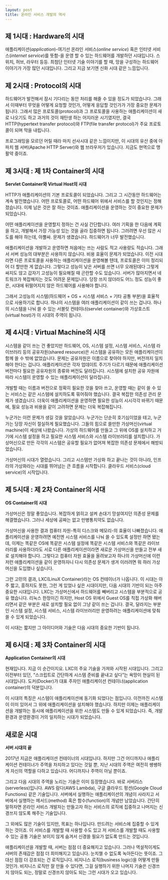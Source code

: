 ```yaml
---
layout: post
title: 온라인 서비스 개발의 역사
---
```

## 제 1시대 : Hardware의 시대

애플리케이션(_application_)-여기선 온라인 서비스(_online service_) 혹은 인터넷 서비스(_internet service_)를 뜻함-을 운영 할 수 있는 하드웨어를 개발하던 시대입니다. 스위치, 허브, 라우터 등등. 최첨단 인터넷 기술 이야기를 할 때, 망을 구성하는 하드웨어 이야기가 가장 많던 시대입니다. 그리고 지금 보기엔 신화 시대 같은 느낌입니다.

## 제 2시대 : Protocol의 시대

하드웨어가 발전해서 잠시 기다리는 동안 처리를 해줄 수 있을 정도가 되었습니다. 그래서 이때부터 무엇을 어떻게 요청할 것인가, 어떻게 응답할 것인가가 가장 중요한 문제가 됩니다. 그래서 많은 프로토콜(protocol)과 그 프로토콜을 사용하는 애플리케이션이 새로 나오기도 하고 과거의 것이 재탄생 하는 어지러운 시기였지만, 결국 HTTP(hypertext transfer protocol)와 FTP(file transfer protocol)가 주요 프로토콜이 되며 막을 내립니다.

프로그래밍을 모르던 어릴 때라 마치 선사시대 같은 느낌이지만, 이 시대의 유산 중에 아파치 웹 서버(Apache HTTP Server)와 웹 브라우저가 있습니다. 지금도 현역으로 맹활약 중이죠.

## 제 3시대 : 제 1차 Container의 시대

<b class="subheading">Servlet Container와 Virtual Host의 시대</b>

HTTP가 애플리케이션의 기본 프로토콜이 되었습니다. 그리고 그 시간동안 하드웨어는 계속 발전했습니다. 어떤 프로토콜로, 어떤 하드웨어 위에서 서비스를 할 것인지는 정해졌습니다. 이제 남은 것은 잘 하는 것이죠. 애플리케이션을 운영하는 것이 중요한 문제가 되었습니다.

어떤 애플리케이션을 운영할지 정하는 건 사실 간단합니다. 여러 기획을 한 다음에 계획을 하고, 개발해서 가장 가능성 있는 것을 골라 집중하면 됩니다. 그러려면 우선 많은 시도를 해야 하는데, 아뿔싸. 문제가 생겼습니다. 하드웨어가 너무 발전했습니다.

애플리케이션을 개발하고 운영하면 처음에는 쓰는 사람도 적고 사용량도 적습니다. 그래서 서버 성능의 대부분은 사용하지 않습니다. 비용 효율이 문제가 되었습니다. 이전 시대라면 다른 프로토콜을 사용하는 애플리케이션을 운영해볼 텐데, 프로토콜은 이미 정리되어 더 할만한 게 없습니다. 그렇다고 성능이 낮은 서버를 쓰면 너무 오래된데다 그렇게 싸지도 않고 갑자기 고성능이 필요해질 때 곤란할 수도 있습니다. 서버가 많아지면서 네트워크가 복잡해지는 것도 어려운 문제입니다. 당장 쓰지 않더라도 어느 정도 성능이 좋은, 시대에 뒤떨어지지 않은 하드웨어를 사용해야 합니다.

그래서 고성능의 시스템(하드웨어 + OS + 시스템 서비스 + 기타 공통 부분)을 효율적으로 사용하기로 합니다. 하나의 시스템을 여러 애플리케이션이 같이 쓰는 겁니다. 하나의 시스템을 나눠 쓸 수 있는 서블릿 컨테이너(servlet container)와 가상호스트(virtual host)가 이 시대의 주역이 됩니다.

## 제 4시대 : Virtual Machine의 시대

시스템을 같이 쓰는 건 좋았지만 하드웨어, OS, 시스템 설정, 시스템 서비스, 시스템 라이브러리 등의 공유자원(shared resource)은 시스템을 공유하는 모든 애플리케이션이 함께 쓸 수 밖에 없었습니다. 문제는 공유자원은 이름으로 찾아야 하지만, 버전까지 일치해야 한다는 겁니다. 애플리케이션은 각자 업데이트 주기가 다르기 때문에 애플리케이션 버전마다 필요한 공유자원의 종류와 버전도 달라집니다. 시스템에 설치한 공유 자원에 따라 시스템이 운영할 수 있는 애플리케이션이 달라집니다.

개발할 때는 이름과 버전으로 정확히 필요한 것을 찾아 쓰고, 운영할 때는 같이 쓸 수 있는 서비스는 같은 시스템에 설치하도록 묶어줘야 했습니다. 결국 복잡한 의존성 관리 문제가 생겼습니다. 더욱이 애플리케이션을 운영하면 필요한 성능이 시시각각 바뀌기 때문에, 필요 성능과 비용을 같이 고려하면 문제는 더욱 복잡해집니다.

누군가는 이런 문제가 생길 것을 알았습니다. 누군가는 단순히 호기심이었을 테고, 누군가는 당장 자신이 절실하게 필요했습니다. 그들의 힘으로 쓸만한 가상머신(virtual machine)이 세상에 나왔습니다. 가상의 하드웨어를 만들고 그 위에 OS를 설치하고 거기에 시스템 설정을 하고 필요한 시스템 서비스와 시스템 라이브러리를 설치합니다. 가상머신으로 만든 각각의 시스템은 공유할 필요가 없어져 복잡한 의존성 문제에서 해방되었습니다.

가상머신의 시대가 열렸습니다. 그리고 시스템만 가상화 하고 끝나는 것이 아니라, 인프라의 가상화라는 시대를 뛰어넘는 큰 흐름을 시작합니다. 클라우드 서비스(cloud service)의 시작입니다.

## 제 5시대 : 제 2차 Container의 시대

<b class="subheading">OS Container의 시대</b>

가상머신은 정말 좋았습니다. 복잡하게 얽히고 설켜 손대기 망설여지던 의존성 문제를 해결했습니다. 그러나 세상에 공짜는 없고 만병통치약도 없습니다.

가상머신을 사용한 결과 컴퓨터 자원-특히 디스크와 메모리-의 효율이 나빠졌습니다. 애플리케이션을 운영하려면 예전엔 시스템 서비스를 나눠 쓸 수 있도록 설정만 하면 됐는데, 이제는 똑같은 OS에 똑같은 시스템 설정에 똑같은 시스템 서비스와 똑같은 라이브러리를 사용하더라도 서로 다른 애플리케이션이라면 새로운 가상머신을 만들고 전부 새로 설치해야 합니다. 그렇다고 컴퓨터 자원 효율을 올려보고자 하나의 가상머신에 이런저런 애플리케이션을 같이 운영하자니 다시 의존성 문제가 생겨 이러려면 뭐 하러 가상머신을 도입했나 싶습니다.

그런 고민의 결과, LXC(LinuX Container)라는 OS 컨테이너가 나옵니다. 이 시대는 아주 짧고, 흥하지도 못한, 그런 게 있었나 싶은 시대이지만, 다음 시대의 기반이 되는 아주 중요한 시대입니다. LXC는 가상머신에서 하드웨어를 빼버리고 시스템을 부분적으로 공유 했습니다. 리눅스 한정이긴 하지만, Host OS 위에서 Guest OS를 직접 가상화 해버리면서 같은 부분은 새로 설치할 필요 없이 그냥 같이 쓰는 겁니다. 결국, 달라지는 부분인 시스템 설정, 시스템 서비스, 시스템 라이브러리만 운영하려는 애플리케이션에 맞춰 쓸 수 있게 되었습니다.

이 시대는 짧지만 그 아이디어와 기술은 다음 시대의 중요한 기반이 됩니다.

## 제 6시대 : 제 3차 Container의 시대

<b class="subheading">Application Container의 시대</b>

현재입니다. 지금 이 순간이지요. LXC의 주요 기술을 가져와 시작된 시대입니다. 그리고 이전부터 있던, “스크립트로 간단하게 시스템 준비를 끝내고 싶다”는 욕망이 현실이 된 시대입니다. 도커(Docker)가 대표 주자인 애플리케이션 컨테이너(application container)의 덕분입니다.

이 시대의 특징은 시스템이 애플리케이션에 동기화 되었다는 점입니다. 이전까진 시스템이 이미 있어서 그 위에 애플리케이션을 설치해야 했습니다. 하지만 이제는 애플리케이션을 개발하는 동시에 애플리케이션을 위한 시스템도 만들 수 있게 되었습니다. 즉, 개발환경과 운영환경이 거의 일치하는 시대가 되었습니다.

## 새로운 시대

<b class="subheading">서버 시대의 끝</b>

2017년 지금은 애플리케이션 컨테이너의 시대입니다. 하지만 그건 어디까지나 애플리케이션 컨테이너가 주역을 차지하고 있다는 것일 뿐, 지난 시대의 주역은 여전히 쌩쌩하게 자신의 역할을 다하고 있습니다. 어디까지나 주역이 아닐 뿐이죠.

그리고 다음 시대의 주역을 노리는 기술은 이미 등장했습니다. 바로 서버리스(serverless)입니다. AWS 람다(AWS Lambda), 구글 클라우드 펑션(Google Cloud Functions) 같은 기술입니다. 서버에서 실행하는 애플리케이션의 개념이 사라지고 서버에서 실행하는 메서드(method) 혹은 함수(function)의 개념만 남았습니다. 간단히 말하자면 온라인 서비스 개발자는 만들고자 하는 서비스의 로직에 집중하고 나머지는 신경쓰지 않도록 해주는 기술입니다.

그 외에도 많은 기술이 있지만, 목표는 하나입니다. 만드려는 서비스에 집중할 수 있게 하는 것이죠. 이 서비스를 개발할 때 사용할 수도 있고 저 서비스를 개발할 때도 사용할 수 있는 공통 기술은 보이지 않게 숨겨서 신경쓸 필요가 없도록 만드는 것입니다.

애플리케이션을 개발할 때, 서버는 점점 더 중요해지고 있습니다. 그러나 역설적이게도 서버의 존재감은 점점 더 희미해지고 있습니다. 눈치챌 수 없도록 녹아든다는 뜻이죠. 그 대신 점점 더 강조되는 건 로직입니다. 비지니스 로직(business logic)을 어떻게 만들 것인가. 비지니스 로직만 잘 만들 수 있다면, 그걸 실행하기 위한 나머지 기술은 신경쓰지 않아도 되는, 정말로 신경쓰지 않아도 되는 그런 시대가 오고 있습니다.
